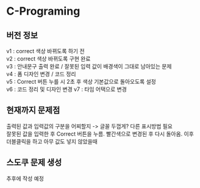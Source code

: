 # C-Programing



## 버전 정보
v1 : correct 색상 바뀌도록 하기 전  
v2 : correct 색상 바뀌도록 구현 완료  
v3 : 안내문구 출력 완료 / 잘못된 입력 값이 배경색이 그대로 남아있는 문제  
v4 : 폼 디자인 변경 / 코드 정리  
v5 : Correct 버튼 누를 시 2초 후 색상 기본값으로 돌아오도록 설정  
v6 : 코드 정리 및 디자인 변경
v7 : 타임 어택으로 변경

## 현재까지 문제점
출력된 값과 입력값의 구분을 어찌할지 -> 글꼴 두껍게? 다른 표시방법 필요  
잘못된 값을 입력한 후 Correct 버튼을 누름. 빨간색으로 변경된 후 다시 돌아옴. 이후 더블클릭을 하고 아무 값도 넣지 않았을때 

## 스도쿠 문제 생성
추후에 작성 예정
